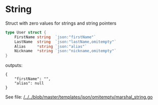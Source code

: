 # String
Struct with zero values for strings and string pointers
```go
type User struct {
	FirstName string  `json:"firstName"`
	LastName  string  `json:"lastName,omitempty"`
	Alias     *string `json:"alias"`
	Nickname  *string `json:"nickname,omitempty"`
}
```
outputs:
```
{
	"firstName": "",
	"alias": null
}
```

See file: [/../../blob/master/templates/json/omitempty/marshal_string.go](/../../blob/master/templates/json/omitempty/marshal_string.go)